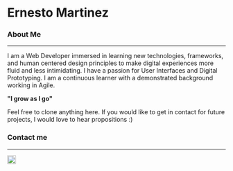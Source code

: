 # Ernesto Martinez #

### About Me ###
---
I am a Web Developer immersed in learning new technologies, frameworks, and human centered design principles to make digital experiences more fluid and less intimidating. I have a passion for User Interfaces and Digital Prototyping. I am a continuous learner with a demonstrated background working in Agile.

**"I grow as I go"** 

Feel free to clone anything here. If you would like to 
get in contact for future projects, I would love to hear propositions :) 

### Contact me ###
---
<a href="https://www.linkedin.com/in/ernesto-martinez7"><img src="https://pngimg.com/uploads/linkedIn/linkedIn_PNG39.png" width="20px"></a>  



